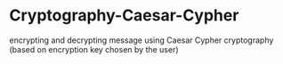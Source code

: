 # Cryptography-Caesar-Cypher
encrypting and decrypting message using Caesar Cypher cryptography (based on encryption key chosen by the user)
